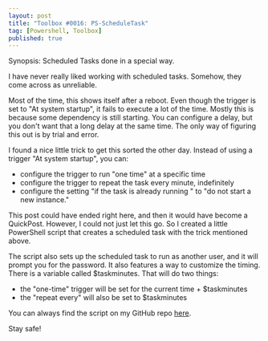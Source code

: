 ```yaml
---
layout: post
title: "Toolbox #0016: PS-ScheduleTask"
tag: [Powershell, Toolbox]
published: true
---
```

Synopsis: Scheduled Tasks done in a special way.

I have never really liked working with scheduled tasks. Somehow, they come across as unreliable.

Most of the time, this shows itself after a reboot. Even though the trigger is set to "At system startup", it fails to execute a lot of the time. Mostly this is because some dependency is still starting. You can configure a delay, but you don't want that a long delay at the same time. The only way of figuring this out is by trial and error.

I found a nice little trick to get this sorted the other day. Instead of using a trigger "At system startup", you can:
- configure the trigger to run "one time" at a specific time
- configure the trigger to repeat the task every minute, indefinitely
- configure the setting "if the task is already running " to "do not start a new instance."

This post could have ended right here, and then it would have become a QuickPost. However, I could not just let this go. So I created a little PowerShell script that creates a scheduled task with the trick mentioned above.

The script also sets up the scheduled task to run as another user, and it will prompt you for the password. It also features a way to customize the timing. There is a variable called $taskminutes. That will do two things:
- the "one-time" trigger will be set for the current time + $taskminutes
- the "repeat every" will also be set to $taskminutes

You can always find the script on my GitHub repo [here](https://github.com/Cloudsparkle/PS-ScheduleTask).


Stay safe!

